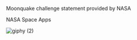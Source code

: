 Moonquake challenge statement provided by NASA 

NASA Space Apps

![giphy (2)](https://user-images.githubusercontent.com/90516956/192940879-4c3c2162-a115-4e5e-a991-b9ae1664e3ef.gif)

